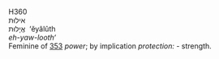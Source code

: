 <body>
  <p>H360<br>  אילוּת  <br> אֱיָלוּת  ‎  ‘ĕyâlûth  <br><i>eh-yaw-looth‘ </i><br>Feminine of <a href="h0353.htm">353</a>  <i>power</i>; by implication <i>protection: - </i>strength.<br></p>
 </body>